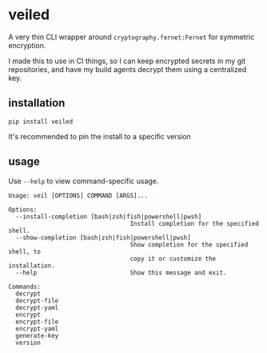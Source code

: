 veiled
======
A very thin CLI wrapper around `cryptography.fernet:Fernet` for symmetric encryption.

I made this to use in CI things, so I can keep encrypted secrets in my git repositories,
and have my build agents decrypt them using a centralized key.

installation
------------
`pip install veiled`

It's recommended to pin the install to a specific version

usage
-----
Use `--help` to view command-specific usage.

```
Usage: veil [OPTIONS] COMMAND [ARGS]...

Options:
  --install-completion [bash|zsh|fish|powershell|pwsh]
                                  Install completion for the specified shell.
  --show-completion [bash|zsh|fish|powershell|pwsh]
                                  Show completion for the specified shell, to
                                  copy it or customize the installation.
  --help                          Show this message and exit.

Commands:
  decrypt
  decrypt-file
  decrypt-yaml
  encrypt
  encrypt-file
  encrypt-yaml
  generate-key
  version
```
